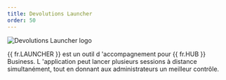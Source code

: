 ```yaml
---
title: Devolutions Launcher
order: 50
---
```

![Devolutions Launcher logo](https://webdevolutions.blob.core.windows.net/images/projects/launcher/logos/launcher-color-shadow.svg)  

{{ fr.LAUNCHER }} est un outil d 'accompagnement pour {{ fr.HUB }} Business. L 'application peut lancer plusieurs sessions à distance simultanément, tout en donnant aux administrateurs un meilleur contrôle. 
